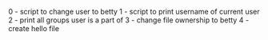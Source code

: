 0 - script to change user to betty
1 - script to print username of current user
2 - print all groups user is a part of
3 - change file ownership to betty
4 - create hello file
